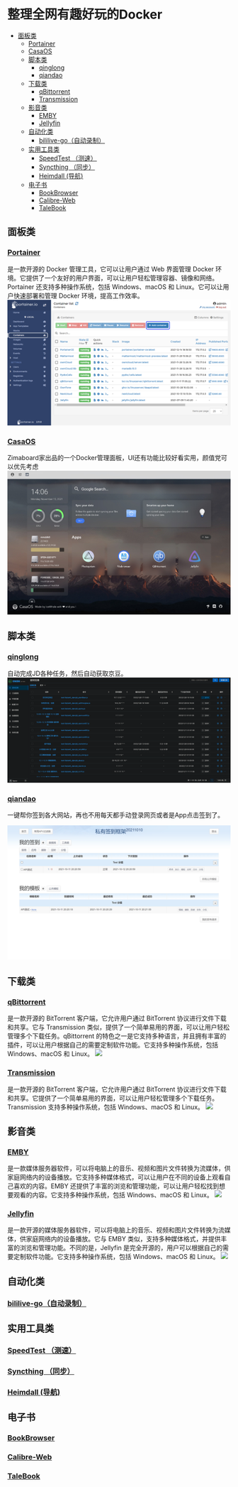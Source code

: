 <!--
 * @Author: itgoyo itgoyo@foxmail.com
 * @Date: 2022-12-08 16:51:41
 * @LastEditors: itgoyo itgoyo@foxmail.com
 * @LastEditTime: 2022-12-09 09:48:15
 * @FilePath: /undefined/Users/itgoyo/Documents/同步空间/SyncBaidu/Article/awesome-docker/README.md
 * @Description: 这是默认设置,请设置`customMade`, 打开koroFileHeader查看配置 进行设置: https://github.com/OBKoro1/koro1FileHeader/wiki/%E9%85%8D%E7%BD%AE
-->
# 整理全网有趣好玩的Docker

* [面板类](#%E9%9D%A2%E6%9D%BF%E7%B1%BB)
  * [Portainer](#portainer)
  * [CasaOS](#casaos)
  * [脚本类](#%E8%84%9A%E6%9C%AC%E7%B1%BB)
    * [qinglong](#qinglong)
    * [qiandao](#qiandao)
  * [下载类](#%E4%B8%8B%E8%BD%BD%E7%B1%BB)
    * [qBittorrent](#qbittorrent)
    * [Transmission](#transmission)
  * [影音类](#%E5%BD%B1%E9%9F%B3%E7%B1%BB)
    * [EMBY](#emby)
    * [Jellyfin](#jellyfin)
  * [自动化类](#%E8%87%AA%E5%8A%A8%E5%8C%96%E7%B1%BB)
    * [bililive-go（自动录制）](#bililive-go%E8%87%AA%E5%8A%A8%E5%BD%95%E5%88%B6)
  * [实用工具类](#%E5%AE%9E%E7%94%A8%E5%B7%A5%E5%85%B7%E7%B1%BB)
    * [SpeedTest （测速）](#speedtest-%E6%B5%8B%E9%80%9F)
    * [Syncthing （同步）](#syncthing-%E5%90%8C%E6%AD%A5)
    * [Heimdall (导航)](#heimdall-%E5%AF%BC%E8%88%AA-)
  * [电子书](#%E7%94%B5%E5%AD%90%E4%B9%A6)
    * [BookBrowser](#bookbrowser)
    * [Calibre-Web](#calibre-web)
    * [TaleBook](#talebook)
## 面板类

### [Portainer](https://github.com/portainer/portainer)

是一款开源的 Docker 管理工具，它可以让用户通过 Web 界面管理 Docker 环境。它提供了一个友好的用户界面，可以让用户轻松管理容器、镜像和网络。Portainer 还支持多种操作系统，包括 Windows、macOS 和 Linux。它可以让用户快速部署和管理 Docker 环境，提高工作效率。
![](./Picture/portainer.png)

### [CasaOS](https://github.com/IceWhaleTech/CasaOS)

Zimaboard家出品的一个Docker管理面板，UI还有功能比较好看实用，颜值党可以优先考虑
![](./Picture/CasaOS.jpeg)

## 脚本类

### [qinglong](https://github.com/whyour/qinglong)

自动完成JD各种任务，然后自动获取京豆。
![](./Picture/%E9%9D%92%E9%BE%99%E9%9D%A2%E6%9D%BF.png)

### [qiandao](https://github.com/qiandao-today/qiandao)

一键帮你签到各大网站，再也不用每天都手动登录网页或者是App点击签到了。

![](./Picture/%E7%AD%BE%E5%88%B0.png)

## 下载类

### [qBittorrent](https://github.com/qbittorrent/qBittorrent)

是一款开源的 BitTorrent 客户端，它允许用户通过 BitTorrent 协议进行文件下载和共享。它与 Transmission 类似，提供了一个简单易用的界面，可以让用户轻松管理多个下载任务。qBittorrent 的特色之一是它支持多种语言，并且拥有丰富的插件，可以让用户根据自己的需要定制软件功能。它支持多种操作系统，包括 Windows、macOS 和 Linux。
![](./Picture/qBittorrent.png.png)

### [Transmission](https://github.com/transmission/transmission)

是一款开源的 BitTorrent 客户端，它允许用户通过 BitTorrent 协议进行文件下载和共享。它提供了一个简单易用的界面，可以让用户轻松管理多个下载任务。Transmission 支持多种操作系统，包括 Windows、macOS 和 Linux。
![](./Picture/Transmission.png.png)

## 影音类

### [EMBY](https://github.com/MediaBrowser/Emby)

是一款媒体服务器软件，可以将电脑上的音乐、视频和图片文件转换为流媒体，供家庭网络内的设备播放。它支持多种媒体格式，可以让用户在不同的设备上观看自己喜欢的内容。EMBY 还提供了丰富的浏览和管理功能，可以让用户轻松找到想要观看的内容。它支持多种操作系统，包括 Windows、macOS 和 Linux。
![](./Picture/EMBY.png)

### [Jellyfin](https://github.com/jellyfin/jellyfin)

是一款开源的媒体服务器软件，可以将电脑上的音乐、视频和图片文件转换为流媒体，供家庭网络内的设备播放。它与 EMBY 类似，支持多种媒体格式，并提供丰富的浏览和管理功能。不同的是，Jellyfin 是完全开源的，用户可以根据自己的需要定制软件功能。它支持多种操作系统，包括 Windows、macOS 和 Linux。
![](./Picture/jellyfin.png)

## 自动化类

### [bililive-go（自动录制）](https://github.com/hr3lxphr6j/bililive-go)

## 实用工具类

### [SpeedTest （测速）](https://github.com/librespeed/speedtest)

### [Syncthing （同步）](https://github.com/syncthing/syncthing)

### [Heimdall (导航) ](https://github.com/linuxserver/Heimdall)

## 电子书

### [BookBrowser](https://github.com/pgaskin/BookBrowser)

### [Calibre-Web](https://github.com/janeczku/calibre-web)

### [TaleBook](https://github.com/talebook/talebook)
